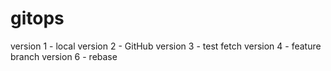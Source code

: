 # gitops
version 1 - local
version 2 - GitHub
version 3 - test fetch
version 4 - feature branch
version 6 - rebase
